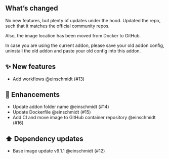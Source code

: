## What’s changed

No new features, but plenty of updates under the hood. Updated the repo, such that it matches the official community repos.

Also, the image location has been moved from Docker to GitHub.

In case you are using the current addon, please save your old addon config, uninstall the old addon and paste your old config into this addon.

## ✨ New features

- Add workflows @einschmidt (#13)

## 🚀 Enhancements

- Update addon folder name @einschmidt (#14)
- Update Dockerfile @einschmidt (#15)
- Add CI and move image to GitHub container repository @einschmidt (#16)

## ⬆️ Dependency updates

- Base image update v9.1.1 @einschmidt (#12)
